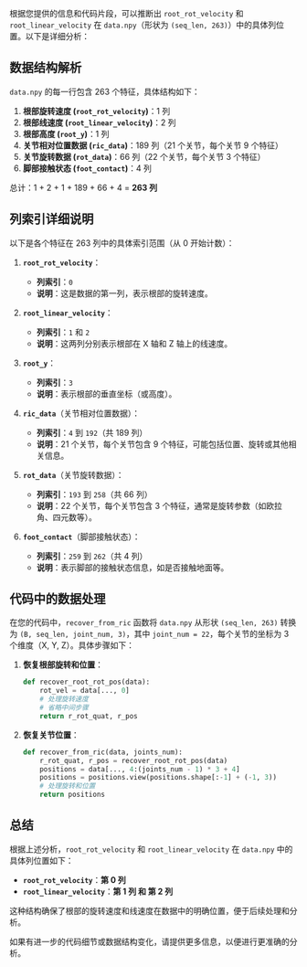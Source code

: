 根据您提供的信息和代码片段，可以推断出 `root_rot_velocity` 和 `root_linear_velocity` 在 `data.npy`（形状为 `(seq_len, 263)`）中的具体列位置。以下是详细分析：

## 数据结构解析

`data.npy` 的每一行包含 263 个特征，具体结构如下：

1. **根部旋转速度 (`root_rot_velocity`)**：1 列
2. **根部线速度 (`root_linear_velocity`)**：2 列
3. **根部高度 (`root_y`)**：1 列
4. **关节相对位置数据 (`ric_data`)**：189 列（21 个关节，每个关节 9 个特征）
5. **关节旋转数据 (`rot_data`)**：66 列（22 个关节，每个关节 3 个特征）
6. **脚部接触状态 (`foot_contact`)**：4 列

总计：1 + 2 + 1 + 189 + 66 + 4 = **263 列**

## 列索引详细说明

以下是各个特征在 263 列中的具体索引范围（从 0 开始计数）：

1. **`root_rot_velocity`**：
   - **列索引**：`0`
   - **说明**：这是数据的第一列，表示根部的旋转速度。

2. **`root_linear_velocity`**：
   - **列索引**：`1` 和 `2`
   - **说明**：这两列分别表示根部在 X 轴和 Z 轴上的线速度。

3. **`root_y`**：
   - **列索引**：`3`
   - **说明**：表示根部的垂直坐标（或高度）。

4. **`ric_data`**（关节相对位置数据）：
   - **列索引**：`4` 到 `192`（共 189 列）
   - **说明**：21 个关节，每个关节包含 9 个特征，可能包括位置、旋转或其他相关信息。

5. **`rot_data`**（关节旋转数据）：
   - **列索引**：`193` 到 `258`（共 66 列）
   - **说明**：22 个关节，每个关节包含 3 个特征，通常是旋转参数（如欧拉角、四元数等）。

6. **`foot_contact`**（脚部接触状态）：
   - **列索引**：`259` 到 `262`（共 4 列）
   - **说明**：表示脚部的接触状态信息，如是否接触地面等。

## 代码中的数据处理

在您的代码中，`recover_from_ric` 函数将 `data.npy` 从形状 `(seq_len, 263)` 转换为 `(B, seq_len, joint_num, 3)`，其中 `joint_num = 22`，每个关节的坐标为 3 个维度（X, Y, Z）。具体步骤如下：

1. **恢复根部旋转和位置**：
   ```python
   def recover_root_rot_pos(data):
       rot_vel = data[..., 0]
       # 处理旋转速度
       # 省略中间步骤
       return r_rot_quat, r_pos
   ```

2. **恢复关节位置**：
   ```python
   def recover_from_ric(data, joints_num):
       r_rot_quat, r_pos = recover_root_rot_pos(data)
       positions = data[..., 4:(joints_num - 1) * 3 + 4]
       positions = positions.view(positions.shape[:-1] + (-1, 3))
       # 处理旋转和位置
       return positions
   ```

## 总结

根据上述分析，`root_rot_velocity` 和 `root_linear_velocity` 在 `data.npy` 中的具体列位置如下：

- **`root_rot_velocity`**：**第 0 列**
- **`root_linear_velocity`**：**第 1 列 和 第 2 列**

这种结构确保了根部的旋转速度和线速度在数据中的明确位置，便于后续处理和分析。

如果有进一步的代码细节或数据结构变化，请提供更多信息，以便进行更准确的分析。